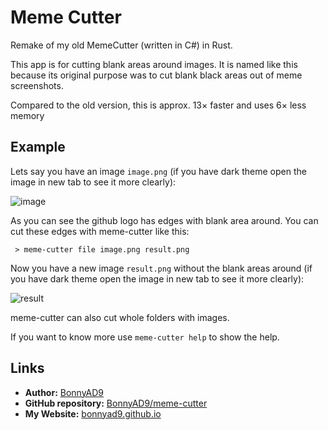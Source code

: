 # Meme Cutter
Remake of my old MemeCutter (written in C#) in Rust.

This app is for cutting blank areas around images. It is named like this
because its original purpose was to cut blank black areas out of meme
screenshots.

Compared to the old version, this is approx. 13× faster and uses 6× less memory

## Example
Lets say you have an image `image.png` (if you have dark theme open the image in new tab to see it more clearly):

![image](https://user-images.githubusercontent.com/46282097/219484635-1e059ea8-123d-4cc0-bb1a-73345ae177a9.png)

As you can see the github logo has edges with blank area around. You can cut these edges with meme-cutter like this:
```shell
 > meme-cutter file image.png result.png
```
Now you have a new image `result.png` without the blank areas around (if you have dark theme open the image in new tab to see it more clearly):

![result](https://user-images.githubusercontent.com/46282097/219485188-a1bf1f52-4d90-4028-9b2e-af36358e51f0.png)

meme-cutter can also cut whole folders with images.

If you want to know more use `meme-cutter help` to show the help.

## Links
- **Author:** [BonnyAD9](https://github.com/BonnyAD9)
- **GitHub repository:** [BonnyAD9/meme-cutter](https://github.com/BonnyAD9/meme-cutter)
- **My Website:** [bonnyad9.github.io](https://bonnyad9.github.io/)
